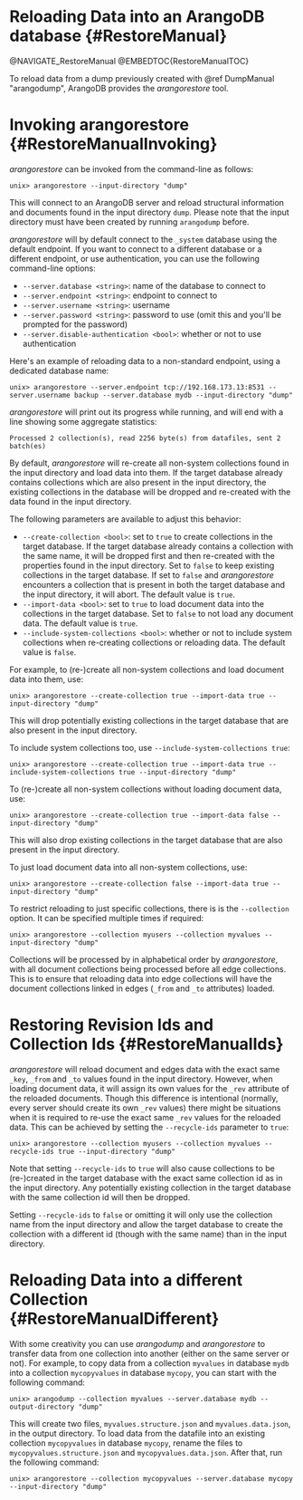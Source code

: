 Reloading Data into an ArangoDB database {#RestoreManual}
=========================================================

@NAVIGATE_RestoreManual
@EMBEDTOC{RestoreManualTOC}

To reload data from a dump previously created with @ref DumpManual "arangodump",
ArangoDB provides the _arangorestore_ tool.

Invoking arangorestore {#RestoreManualInvoking}
===============================================

_arangorestore_ can be invoked from the command-line as follows:

    unix> arangorestore --input-directory "dump"

This will connect to an ArangoDB server and reload structural information and 
documents found in the input directory `dump`. Please note that the input directory
must have been created by running `arangodump` before.

_arangorestore_ will by default connect to the `_system` database using the default
endpoint. If you want to connect to a different database or a different endpoint, 
or use authentication, you can use the following command-line options:

- `--server.database <string>`: name of the database to connect to
- `--server.endpoint <string>`: endpoint to connect to
- `--server.username <string>`: username
- `--server.password <string>`: password to use (omit this and you'll be prompted for the
  password)
- `--server.disable-authentication <bool>`: whether or not to use authentication

Here's an example of reloading data to a non-standard endpoint, using a dedicated
database name:

    unix> arangorestore --server.endpoint tcp://192.168.173.13:8531 --server.username backup --server.database mydb --input-directory "dump"

_arangorestore_ will print out its progress while running, and will end with a line
showing some aggregate statistics:

    Processed 2 collection(s), read 2256 byte(s) from datafiles, sent 2 batch(es)


By default, _arangorestore_ will re-create all non-system collections found in the input 
directory and load data into them. If the target database already contains collections 
which are also present in the input directory, the existing collections in the database 
will be dropped and re-created with the data found in the input directory.

The following parameters are available to adjust this behavior:

- `--create-collection <bool>`: set to `true` to create collections in the target
  database. If the target database already contains a collection with the same name,
  it will be dropped first and then re-created with the properties found in the input
  directory. Set to `false` to keep existing collections in the target database. If 
  set to `false` and _arangorestore_ encounters a collection that is present in both 
  the target database and the input directory, it will abort. The default value is `true`.
- `--import-data <bool>`: set to `true` to load document data into the collections in
  the target database. Set to `false` to not load any document data. The default value 
  is `true`.
- `--include-system-collections <bool>`: whether or not to include system collections
  when re-creating collections or reloading data. The default value is `false`.
  
For example, to (re-)create all non-system collections and load document data into them, use:

    unix> arangorestore --create-collection true --import-data true --input-directory "dump"

This will drop potentially existing collections in the target database that are also present
in the input directory.

To include system collections too, use `--include-system-collections true`:
    
    unix> arangorestore --create-collection true --import-data true --include-system-collections true --input-directory "dump"

To (re-)create all non-system collections without loading document data, use:

    unix> arangorestore --create-collection true --import-data false --input-directory "dump"

This will also drop existing collections in the target database that are also present in the
input directory.

To just load document data into all non-system collections, use:

    unix> arangorestore --create-collection false --import-data true --input-directory "dump"

To restrict reloading to just specific collections, there is is the `--collection` option.
It can be specified multiple times if required:
    
    unix> arangorestore --collection myusers --collection myvalues --input-directory "dump"

Collections will be processed by in alphabetical order by _arangorestore_, with all document
collections being processed before all edge collections. This is to ensure that reloading
data into edge collections will have the document collections linked in edges (`_from` and
`_to` attributes) loaded.

Restoring Revision Ids and Collection Ids {#RestoreManualIds}
=============================================================
 
_arangorestore_ will reload document and edges data with the exact same `_key`, `_from` and 
`_to` values found in the input directory. However, when loading document data, it will assign
its own values for the `_rev` attribute of the reloaded documents. Though this difference is 
intentional (normally, every server should create its own `_rev` values) there might be 
situations when it is required to re-use the exact same `_rev` values for the reloaded data.
This can be achieved by setting the `--recycle-ids` parameter to `true`:

    unix> arangorestore --collection myusers --collection myvalues --recycle-ids true --input-directory "dump"

Note that setting `--recycle-ids` to `true` will also cause collections to be (re-)created in
the target database with the exact same collection id as in the input directory. Any potentially
existing collection in the target database with the same collection id will then be dropped.

Setting `--recycle-ids` to `false` or omitting it will only use the collection name from the
input directory and allow the target database to create the collection with a different id
(though with the same name) than in the input directory.

Reloading Data into a different Collection {#RestoreManualDifferent}
====================================================================

With some creativity you can use _arangodump_ and _arangorestore_ to transfer data from one
collection into another (either on the same server or not). For example, to copy data from
a collection `myvalues` in database `mydb` into a collection `mycopyvalues` in database `mycopy`,
you can start with the following command:

    unix> arangodump --collection myvalues --server.database mydb --output-directory "dump"

This will create two files, `myvalues.structure.json` and `myvalues.data.json`, in the output 
directory. To load data from the datafile into an existing collection `mycopyvalues` in database 
`mycopy`, rename the files to `mycopyvalues.structure.json` and `mycopyvalues.data.json`.
After that, run the following command:
    
    unix> arangorestore --collection mycopyvalues --server.database mycopy --input-directory "dump"

